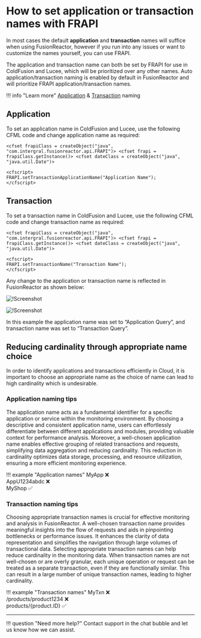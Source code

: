 # How to set application or transaction names with FRAPI

In most cases the default **application** and **transaction** names will suffice when using FusionReactor, however if you run into any issues or want to customize the names yourself, you can use FRAPI.

The application and transaction name can both be set by FRAPI for use in ColdFusion and Lucee, which will be prioritized over any other names. Auto application/transaction naming is enabled by default in FusionReactor and will prioritize FRAPI application/transaction names.

!!! info "Learn more"
    [Application](https://docs.fusionreactor.io/Configuration/Application-Naming-Configuration/) & [Transaction](https://docs.fusionreactor.io/Configuration/Transaction-Naming-Configuration/) naming 


## Application

To set an application name in ColdFusion and Lucee, use the following CFML code and change application name as required:

```
<cfset frapiClass = createObject("java", "com.intergral.fusionreactor.api.FRAPI")> <cfset frapi = frapiClass.getInstance()> <cfset dateClass = createObject("java", "java.util.Date")>

<cfscript>
FRAPI.setTransactionApplicationName("Application Name");
</cfscript>

```


## Transaction
To set a transaction name in ColdFusion and Lucee, use the following CFML code and change transaction name as required:

```
<cfset frapiClass = createObject("java", "com.intergral.fusionreactor.api.FRAPI")> <cfset frapi = frapiClass.getInstance()> <cfset dateClass = createObject("java", "java.util.Date")>

<cfscript>
FRAPI.setTransactionName("Transaction Name");
</cfscript>
```


Any change to the application or transaction name is reflected in FusionReactor as shown below:

![!Screenshot](../../images/apptxn1.png)

![!Screenshot](../../images/apptxn2.png)

In this example the application name was set to “Application Query”, and transaction name was set to “Transaction Query”.

## Reducing cardinality through appropriate name choice

In order to identify applications and transactions efficiently in Cloud, it is important to choose an appropriate name as the choice of name can lead to high cardinality which is undesirable. 

### Application naming tips

The application name acts as a fundamental identifier for a specific application or service within the monitoring environment. By choosing a descriptive and consistent application name, users can effortlessly differentiate between different applications and modules, providing valuable context for performance analysis. Moreover, a well-chosen application name enables effective grouping of related transactions and requests, simplifying data aggregation and reducing cardinality. This reduction in cardinality optimizes data storage, processing, and resource utilization, ensuring a more efficient monitoring experience.


!!! example "Application names"
    MyApp ❌ <br>
    AppU1234abdc ❌<br>
    MyShop ✅

### Transaction naming tips

Choosing appropriate transaction names is crucial for effective monitoring and analysis in FusionReactor. A well-chosen transaction name provides meaningful insights into the flow of requests and aids in pinpointing bottlenecks or performance issues. It enhances the clarity of data representation and simplifies the navigation through large volumes of transactional data. Selecting appropriate transaction names can help reduce cardinality in the monitoring data. When transaction names are not well-chosen or are overly granular, each unique operation or request can be treated as a separate transaction, even if they are functionally similar. This can result in a large number of unique transaction names, leading to higher cardinality. 

!!! example "Transaction names"
    MyTxn ❌ <br>
    /products/product1234 ❌<br>
    products/{product.ID} ✅


____

!!! question "Need more help?"
    Contact support in the chat bubble and let us know how we can assist.



